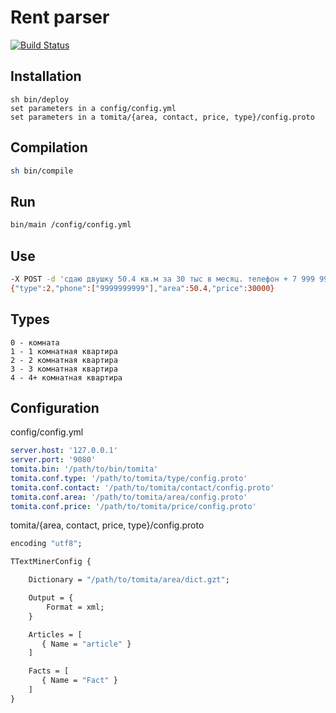# Rent parser

[![Build Status](https://travis-ci.org/mrsuh/rent-parser.svg?branch=master)](https://travis-ci.org/mrsuh/rent-parser)

## Installation
```
sh bin/deploy
set parameters in a config/config.yml
set parameters in a tomita/{area, contact, price, type}/config.proto
```

## Compilation
```sh
sh bin/compile
```

## Run
```sh
bin/main /config/config.yml
```

## Use
```sh
-X POST -d 'сдаю двушку 50.4 кв.м за 30 тыс в месяц. телефон + 7 999 999 9999' 'http://localhost:/parse'
{"type":2,"phone":["9999999999"],"area":50.4,"price":30000}
```

## Types
```
0 - комната
1 - 1 комнатная квартира
2 - 2 комнатная квартира
3 - 3 комнатная квартира
4 - 4+ комнатная квартира
```

## Configuration
config/config.yml
```yml
server.host: '127.0.0.1'
server.port: '9080'
tomita.bin: '/path/to/bin/tomita'
tomita.conf.type: '/path/to/tomita/type/config.proto'
tomita.conf.contact: '/path/to/tomita/contact/config.proto'
tomita.conf.area: '/path/to/tomita/area/config.proto'
tomita.conf.price: '/path/to/tomita/price/config.proto'
```

tomita/{area, contact, price, type}/config.proto
```proto
encoding "utf8";

TTextMinerConfig {

    Dictionary = "/path/to/tomita/area/dict.gzt";

    Output = {
        Format = xml;
    }

    Articles = [
       { Name = "article" }
    ]

    Facts = [
       { Name = "Fact" }
    ]
}
```